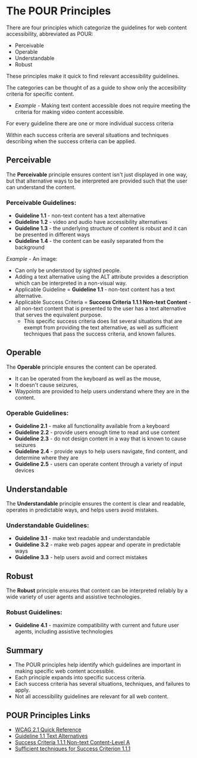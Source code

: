 # The POUR Principles

There are four principles which categorize the guidelines for web content accessibility, abbreviated as POUR:
- Perceivable
- Operable
- Understandable
- Robust


These principles make it quick to find relevant accessibility guidelines.


The categories can be thought of as a guide to show only the accesibility criteria for specific content.
- _Example_ - Making text content accessible does not require meeting the criteria for making video content accessible.


For every guideline there are one or more individual success criteria


Within each success criteria are several situations and techniques describing when the success criteria can be applied.


## Perceivable

The **Perceivable** principle ensures content isn't just displayed in one way, but that alternative ways to be interpreted are provided such that the user can understand the content.


### Perceivable Guidelines:

- **Guideline 1.1** - non-text content has a text alternative
- **Guideline 1.2** - video and audio have accessibility alternatives
- **Guideline 1.3** - the underlying structure of content is robust and it can be presented in different ways
- **Guideline 1.4** - the content can be easily separated from the background


*Example* - An image:
- Can only be understood by sighted people.
- Adding a text alternative using the ALT attribute provides a description which can be interpreted in a non-visual way.
- Applicable Guideline = **Guideline 1.1** - non-text content has a text alternative.
- Applicable Success Criteria = **Success Criteria 1.1.1 Non-text Content** - all non-text content that is presented to the user has a text alternative that serves the equivalent purpose.
    + This specific success criteria does list several situations that are exempt from providing the text alternative, as well as sufficient techniques that pass the success criteria, and known failures.


## Operable

The **Operable** principle ensures the content can be operated.
- It can be operated from the keyboard as well as the mouse,
- It doesn't cause seizures,
- Waypoints are provided to help users understand where they are in the content.


### Operable Guidelines:
- **Guideline 2.1** - make all functionality available from a keyboard
- **Guideline 2.2** - provide users enough time to read and use content
- **Guideline 2.3** - do not design content in a way that is known to cause seizures
- **Guideline 2.4** - provide ways to help users navigate, find content, and determine where they are
- **Guideline 2.5** - users can operate content through a variety of input devices


## Understandable

The **Understandable** principle ensures the content is clear and readable, operates in predictable ways, and helps users avoid mistakes.


### Understandable Guidelines:
- **Guideline 3.1** - make text readable and understandable
- **Guideline 3.2** - make web pages appear and operate in predictable ways
- **Guideline 3.3** - help users avoid and correct mistakes


## Robust

The **Robust** principle ensures that content can be interpreted reliably by a wide variety of user agents and assistive technologies.


### Robust Guidelines:
- **Guideline 4.1** - maximize compatibility with current and future user agents, including assistive technologies


## Summary

- The POUR principles help identify which guidelines are important in making specific web content accessible.
- Each principle expands into specific success criteria.
- Each success criteria has several situations, techniques, and failures to apply.
- Not all accessibility guidelines are relevant for all web content.


## POUR Principles Links

- [WCAG 2.1 Quick Reference](https://www.w3.org/WAI/WCAG21/quickref/)
- [Guideline 1.1 Text Alternatives](https://www.w3.org/WAI/WCAG21/quickref/#text-alternatives)
- [Success Criteria 1.1.1 Non-text Content-Level A](https://www.w3.org/WAI/WCAG21/quickref/#qr-text-equiv-all)
- [Sufficient techniques for Success Criterion 1.1.1](https://www.w3.org/WAI/WCAG21/quickref/?showtechniques=111#sc-111-sufficient-head)